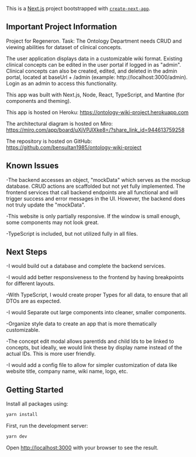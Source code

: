 This is a [Next.js](https://nextjs.org/) project bootstrapped with [`create-next-app`](https://github.com/vercel/next.js/tree/canary/packages/create-next-app).

## Important Project Information

Project for Regeneron. Task: The Ontology Department needs CRUD and viewing abilities for dataset of clinical concepts.

The user application displays data in a customizable wiki format. Existing clinical concepts can be edited in the user portal if logged in as "admin". Clinical concepts can also be created, edited, and deleted in the admin portal, located at baseUrl + /admin (example: http://localhost:3000/admin). Login as an admin to access this functionality.

This app was built with Next.js, Node, React, TypeScript, and Mantine (for components and theming).

This app is hosted on Heroku: https://ontology-wiki-project.herokuapp.com

The architectural diagram is hosted on Miro: https://miro.com/app/board/uXjVPJlXke8=/?share_link_id=944613759258

The repository is hosted on GitHub: https://github.com/bensultan1985/ontology-wiki-project

## Known Issues

-The backend accesses an object, "mockData" which serves as the mockup database. CRUD actions are scaffolded but not yet fully implemented. The frontend services that call backend endpoints are all functional and will trigger success and error messages in the UI. However, the backend does not truly update the "mockData".

-This website is only partially responsive. If the window is small enough, some components may not look great.

-TypeScript is included, but not utilized fully in all files.

## Next Steps

-I would build out a database and complete the backend services.

-I would add better responsiveness to the frontend by having breakpoints for different layouts.

-With TypeScript, I would create proper Types for all data, to ensure that all DTOs are as expected.

-I would Separate out large components into cleaner, smaller components.

-Organize style data to create an app that is more thematically customizable.

-The concept edit modal allows parentIds and child Ids to be linked to concepts, but ideally, we would link these by display name instead of the actual IDs. This is more user friendly.

-I would add a config file to allow for simpler customization of data like website title, company name, wiki name, logo, etc.

## Getting Started

Install all packages using:

```bash
yarn install
```

First, run the development server:

```bash
yarn dev
```

Open [http://localhost:3000](http://localhost:3000) with your browser to see the result.
